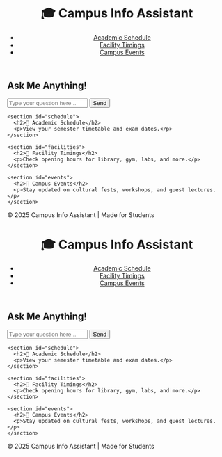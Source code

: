 <!DOCTYPE html>
<html lang="en">
<head>
  <meta charset="UTF-8">
  <title>Campus Info Assistant</title>
  <link rel="stylesheet" href="styles.css">
  <script src="chatbot.js" defer></script>
</head>
<body>
  <header>
    <h1>🎓 Campus Info Assistant</h1>
    <nav>
      <ul>
        <li><a href="#schedule">Academic Schedule</a></li>
        <li><a href="#facilities">Facility Timings</a></li>
        <li><a href="#events">Campus Events</a></li>
      </ul>
    </nav>
  </header>

  <main>
    <section id="chatbot">
      <h2>Ask Me Anything!</h2>
      <div id="chat-window">
        <div id="messages"></div>
        <input type="text" id="user-input" placeholder="Type your question here..." />
        <button onclick="sendMessage()">Send</button>
      </div>
    </section>

    <section id="schedule">
      <h2>📅 Academic Schedule</h2>
      <p>View your semester timetable and exam dates.</p>
    </section>

    <section id="facilities">
      <h2>🏢 Facility Timings</h2>
      <p>Check opening hours for library, gym, labs, and more.</p>
    </section>

    <section id="events">
      <h2>🎉 Campus Events</h2>
      <p>Stay updated on cultural fests, workshops, and guest lectures.</p>
    </section>
  </main>

  <footer>
    <p>&copy; 2025 Campus Info Assistant | Made for Students</p>
  </footer>
</body>
</html>
<!DOCTYPE html>
<html lang="en">
<head>
  <meta charset="UTF-8">
  <title>Campus Info Assistant</title>
  <link rel="stylesheet" href="styles.css">
  <script src="chatbot.js" defer></script>
</head>
<body>
  <header>
    <h1>🎓 Campus Info Assistant</h1>
    <nav>
      <ul>
        <li><a href="#schedule">Academic Schedule</a></li>
        <li><a href="#facilities">Facility Timings</a></li>
        <li><a href="#events">Campus Events</a></li>
      </ul>
    </nav>
  </header>

  <main>
    <section id="chatbot">
      <h2>Ask Me Anything!</h2>
      <div id="chat-window">
        <div id="messages"></div>
        <input type="text" id="user-input" placeholder="Type your question here..." />
        <button onclick="sendMessage()">Send</button>
      </div>
    </section>

    <section id="schedule">
      <h2>📅 Academic Schedule</h2>
      <p>View your semester timetable and exam dates.</p>
    </section>

    <section id="facilities">
      <h2>🏢 Facility Timings</h2>
      <p>Check opening hours for library, gym, labs, and more.</p>
    </section>

    <section id="events">
      <h2>🎉 Campus Events</h2>
      <p>Stay updated on cultural fests, workshops, and guest lectures.</p>
    </section>
  </main>

  <footer>
    <p>&copy; 2025 Campus Info Assistant | Made for Students</p>
  </footer>
</body>
</html>
